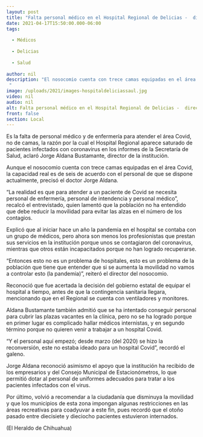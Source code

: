 ```yaml
---
layout: post
title: "Falta personal médico en el Hospital Regional de Delicias -  director"
date: 2021-04-17T15:50:00.000-06:00
tags:
  
  - Médicos
  
  - Delicias
  
  - Salud
  
author: nil
description: "El nosocomio cuenta con trece camas equipadas en el área Covid, pero la capacidad real es de seis de acuerdo con el personal de que se dispone actualmente "
image: /uploads/2021/images-hospitaldeliciassaul.jpg
video: nil
audio: nil
alt: Falta personal médico en el Hospital Regional de Delicias -  director
front: false
section: Local
---
```


Es la falta de personal médico y de enfermería para atender el área Covid, no de camas, la razón por la cual el Hospital Regional aparece saturado de pacientes infectados con coronavirus en los informes de la Secretaría de Salud, aclaró Jorge Aldana Bustamante, director de la institución.

Aunque el nosocomio cuenta con trece camas equipadas en el área Covid, la capacidad real es de seis de acuerdo con el personal de que se dispone actualmente, precisó el doctor Jorge Aldana.

“La realidad es que para atender a un paciente de Covid se necesita personal de enfermería, personal de intendencia y personal médico”, recalcó el entrevistado, quien lamentó que la población no ha entendido que debe reducir la movilidad para evitar las alzas en el número de los contagios.

Explicó que al iniciar hace un año la pandemia en el hospital se contaba con un grupo de médicos, pero ahora son menos los profesionistas que prestan sus servicios en la institución porque unos se contagiaron del coronavirus, mientras que otros están incapacitados porque no han logrado recuperarse.

“Entonces esto no es un problema de hospitales, esto es un problema de la población que tiene que entender que si se aumenta la movilidad no vamos a controlar esto (la pandemia)”, reiteró el director del nosocomio.

Reconoció que fue acertada la decisión del gobierno estatal de equipar el hospital a tiempo, antes de que la contingencia sanitaria llegara, mencionando que en el Regional se cuenta con ventiladores y monitores.

Aldana Bustamante también admitió que se ha intentado conseguir personal para cubrir las plazas vacantes en la clínica, pero no se ha logrado porque en primer lugar es complicado hallar médicos internistas, y en segundo término porque no quieren venir a trabajar a un hospital Covid.

“Y el personal aquí empezó; desde marzo (del 2020) se hizo la reconversión, este no estaba ideado para un hospital Covid”, recordó el galeno.

Jorge Aldana reconoció asimismo el apoyo que la institución ha recibido de los empresarios y del Consejo Municipal de Estacionómetros, lo que permitió dotar al personal de uniformes adecuados para tratar a los pacientes infectados con el virus.

Por último, volvió a recomendar a la ciudadanía que disminuya la movilidad y que los municipios de esta zona impongan algunas restricciones en las áreas recreativas para coadyuvar a este fin, pues recordó que el otoño pasado entre diecisiete y dieciocho pacientes estuvieron internados.

(El Heraldo de Chihuahua)